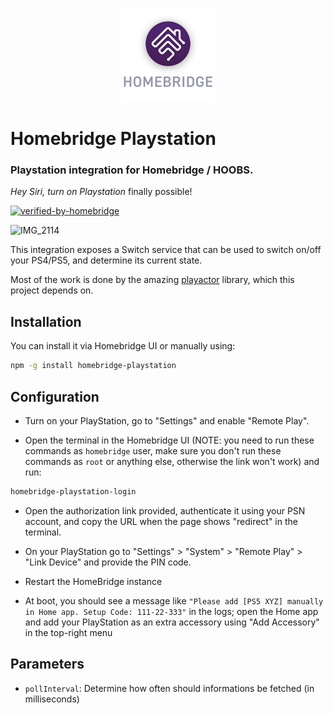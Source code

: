 <p align="center">

<img src="https://github.com/homebridge/branding/raw/master/logos/homebridge-wordmark-logo-vertical.png" width="150">

</p>

# Homebridge Playstation

### Playstation integration for Homebridge / HOOBS.

_Hey Siri, turn on Playstation_ finally possible!

[![verified-by-homebridge](https://badgen.net/badge/homebridge/verified/purple)](https://github.com/homebridge/homebridge/wiki/Verified-Plugins)

![IMG_2114](https://user-images.githubusercontent.com/839700/153052274-c406ef19-e9f4-41b0-bb66-78134069021d.jpg)

This integration exposes a Switch service that can be used to switch on/off your PS4/PS5, and determine its current state.

Most of the work is done by the amazing [playactor](https://github.com/dhleong/playactor) library, which this project depends on.

## Installation

You can install it via Homebridge UI or manually using:

```bash
npm -g install homebridge-playstation
```

## Configuration

- Turn on your PlayStation, go to "Settings" and enable "Remote Play".

- Open the terminal in the Homebridge UI (NOTE: you need to run these commands as `homebridge` user, make sure you don't run these commands as `root` or anything else, otherwise the link won't work) and run:

```bash
homebridge-playstation-login
```

- Open the authorization link provided, authenticate it using your PSN account, and copy the URL when the page shows "redirect" in the terminal.

- On your PlayStation go to "Settings" > "System" > "Remote Play" > "Link Device" and provide the PIN code.

- Restart the HomeBridge instance

- At boot, you should see a message like `"Please add [PS5 XYZ] manually in Home app. Setup Code: 111-22-333"` in the  logs; open the Home app and add your PlayStation as an extra accessory using "Add Accessory" in the top-right menu

## Parameters

- `pollInterval`: Determine how often should informations be fetched (in milliseconds)
